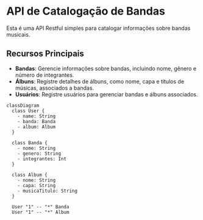 # API de Catalogação de Bandas

Esta é uma API Restful simples para catalogar informações sobre bandas musicais.

## Recursos Principais

- **Bandas**: Gerencie informações sobre bandas, incluindo nome, gênero e número de integrantes.
- **Álbuns**: Registre detalhes de álbuns, como nome, capa e títulos de músicas, associados a bandas.
- **Usuários**: Registre usuários para gerenciar bandas e álbuns associados.

```mermaid
classDiagram
  class User {
    - name: String
    - banda: Banda
    - album: Album
  }

  class Banda {
    - nome: String
    - genero: String
    - integrantes: Int
  }

  class Album {
    - nome: String
    - capa: String
    - musicaTitulo: String
  }

  User "1" -- "*" Banda
  User "1" -- "*" Album
```
